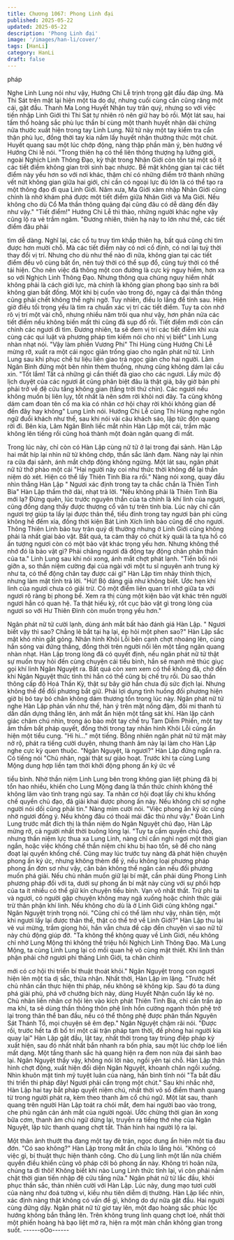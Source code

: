 ```yaml
---
title: Chương 1067: Phong Linh đại
published: 2025-05-22
updated: 2025-05-22
description: 'Phong Linh đại'
image: '/images/han-li/cover/'
tags: [HanLi]
category: HanLi
draft: false
---
```


pháp

Nghe Linh Lung nói như vậy, Hướng Chi Lễ trịnh trọng gật đầu
đáp ứng.
Mà Thi Sát trên mặt lại hiện một tia do dự, nhưng cuối cùng cắn
cũng răng một cái, gật đầu. Thanh Ma Long Huyết Nhận tuy trân
quý, nhưng so với việc tiến nhập Linh Giới thì Thi Sát tự nhiên rõ
nên giữ hay bỏ rồi.
Một lát sau, hai tấm thổ hoàng sắc phù lục thần bí cùng một thanh
huyết nhận dài chừng nửa thước xuất hiện trong tay Linh Lung.
Nữ tử này một tay kiểm tra cẩn thận phù lục, đồng thời tay kia
nắm lấy huyết nhận thưởng thức một chút. Huyết quang sau một
lúc chớp động, nàng thập phần mãn ý, bèn hướng về Hướng Chi
lễ nói.
"Trong thiên hạ có thể liên thông thượng hạ lưỡng giới, ngoài
Nghịch Linh Thông Đạo, kỳ thật trong Nhân Giới còn tồn tại một
số ít các tiết điểm không gian trời sinh bạc nhược. Bề mặt không
gian tại các tiết điểm này yếu hơn so với nơi khác, thậm chí có
những điểm trở thành những vết nứt không gian giữa hai giới, chỉ
cần có ngoại lực đủ lớn là có thể tạo ra một thông đạo đi qua Linh
Giới. Năm xưa, Ma Giới xâm nhập Nhân Giới cũng chính là nhờ
khám phá được một tiết điểm giữa Nhân Giới và Ma Giới. Nếu
không cho dù Cổ Ma thần thông quảng đại cũng đâu có dễ dàng
đến đây như vậy."
"Tiết điểm!" Hướng Chi Lễ thì thào, những người khác nghe vậy
cũng lộ ra vẻ trầm ngâm.
"Đương nhiên, thiên hạ này to lớn như thế, các tiết điểm đâu phải

tìm dễ dàng. Nghĩ lại, các cổ tu truy tìm khắp thiên hạ, bất quá
cũng chỉ tìm được hơn mười chỗ. Mà các tiết điểm này có nơi cố
định, có nơi lại tuỳ thời thay đổi vị trí. Nhưng cho dù như thế nào
đi nữa, không gian tại các tiết điểm đều vô cùng bất ổn, nên tuỳ
thời có thể sụp đổ, cũng tuỳ thời có thể tái hiện. Cho nên việc đả
thông một con đường là cực kỳ nguy hiểm, hơn xa so với Nghịch
Linh Thông Đạo. Nhưng thông qua chúng nguy hiểm nhất không
phải là cách giới lực, mà chính là không gian phong bạo sinh ra
bởi không gian bất đồng. Một khi bị cuốn vào trong đó, ngay cả
đại thần thông cũng phải chết không thể nghi ngờ. Tuy nhiên, điều
lo lắng để tính sau. Hiện giờ điều tối trọng yếu là tìm ra chuẩn xác
vị trí các tiết điểm. Tuy ta còn nhớ rõ vị trí một vài chỗ, nhưng
nhiều năm trôi qua như vậy, hơn phân nửa các tiết điểm nếu
không biến mất thì cũng đã sụp đổ rồi. Tiết điểm mới còn cần
chính các ngươi đi tìm. Đương nhiên, ta sẽ đem vị trí các tiết điểm
khi xưa cùng các qui luật và phương pháp tìm kiếm nói cho nhị vị
biết"
Linh Lung nhàn nhạt nói.
"Vậy làm phiền Vương Phi"
Thi Hùng cùng Hướng Chi Lễ mừng rỡ, xuất ra một cái ngọc giản
trống giao cho ngân phát nữ tử. Linh Lung sau khi phục chế tư
liệu liền giao trả ngọc giản cho hai người. Lâm Ngân Bình đứng
một bên nhìn thèm thuồng, nhưng cũng không dám lại cầu xin.
"Tốt lắm! Tất cả những gì cần thiết đã giao cho các ngươi. Lấy
mức độ lịch duyệt của các ngươi ắt cũng phân biệt đâu là thật giả,
bây giờ bản phi phải trở về đệ cửu tầng không gian (tầng trời thứ
chin). Các ngươi nếu không muốn bị liên lụy, tốt nhất là nên sớm
rời khỏi nơi đây. Ta cũng không dám cam đoan tên cổ ma kia có
nhân cơ hội chạy rời khỏi không gian để đến đây hay không"
Lung Linh nói.
Hướng Chi Lễ cùng Thi Hùng nghe ngôn ngữ đuổi khách như thế,
sau khi nói vài câu khách sáo, lập tức độn quang rời đi. Bên kia,
Lâm Ngân Bình liếc mắt nhìn Hàn Lập một cái, trầm mặc không
lên tiếng rồi cũng hoá thành một đoàn ngân quang đi mất.

Trong lúc này, chỉ còn có Hàn Lập cùng nữ tử ở lại trong đại sảnh.
Hàn Lập hai mắt híp lại nhìn nữ tử không chớp, thần sắc lãnh
đạm. Nàng này lại nhìn ra cửa đại sảnh, ánh mắt chớp động
không ngừng. Một lát sau, ngân phát nữ tử thở phào một cái
"Hai người này coi như thức thời không để lại thần niệm dò xét.
Hiện có thể lấy Thiên Tinh Bia ra rồi."
Nàng nói xong, quay đầu nhìn thẳng Hàn Lập
" Ngươi xác định trong tay ta chắc chắn là Thiên Tinh Bia"
Hàn Lập thầm thở dài, nhạt trả lời.
"Nếu không phải là Thiên Tinh Bia mới lạ? Đừng quên, lúc trước
nguyên thần của ta chính là khí linh của ngươi, cũng đồng dạng
thấy được thượng cổ văn tự trên tinh bia. Lúc này chỉ cần ngươi
trợ giúp ta lấy lại được thân thể, tiểu đỉnh trong tay ngươi bản phi
cũng không hề đếm xỉa, đồng thời kiện Bát Linh Xích linh bảo
cũng để cho ngươi. Thông Thiên Linh bảo tuy trân quý dị thường
nhưng ở Linh Giới cũng không phải là nhất giai bảo vật. Bất quá,
ta cảm thấy có chút kỳ quái là ta tựa hồ có ấn tượng ngươi còn có
một bảo vật khác trọng yếu hơn. Nhưng không thể nhớ đó là bảo
vật gì? Phải chăng ngươi đã động tay động chân phân thần của
ta."
Linh Lung sau khi nói xong, ánh mắt chợt phát lạnh.
"Tiền bối nói giỡn a, so thần niệm cường đại của ngài với một tu sĩ
nguyên anh trung kỳ như ta, có thể động chân tay được cái gì"
Hàn Lập tim nhảy thình thịch, nhưng làm mặt tỉnh trả lời.
"Hừ! Bộ dáng giả như không biết. Ước hẹn khí linh của ngươi
chưa có giải trừ. Có một điểm liên quan trí nhớ giữa ta với ngươi
rõ ràng bị phong bế. Xem ra thị cùng một kiện bảo vật khác trên
người ngươi hẳn có quan hệ. Ta thật hiếu kỳ, rốt cục bảo vật gì
trong lòng của ngươi so với Hư Thiên Đỉnh còn muốn trọng yếu
hơn."

Ngân phát nữ tử cười lạnh, dùng ánh mắt bất hảo đánh giá Hàn
Lập.
" Ngươi biết vậy thì sao? Chẳng lẽ bắt tại hạ lại, ép hỏi một phen
sao?"
Hàn Lập sắc mặt khó nhìn gắt gỏng.
Nhân hình Khôi Lỗi bên cạnh chợt nhoáng lên, cùng hắn sóng vai
đứng thẳng, đồng thời trên người nổi lên một tầng ngân quang
nhàn nhạt. Hàn Lập trong lòng đã có quyết định, nếu ngân phát
nữ tử thật sự muốn truy hỏi đến cùng chuyện cái tiểu bình, hắn sẽ
mạnh mẽ thúc giục gọi khí linh Ngân Nguyệt ra. Bất quá còn xem
xem có thể không đã, chờ đến khi Ngân Nguyệt thức tỉnh thì hắn
có thể cũng bị chế trụ rồi. Dù sao thần thông cấp độ Hoá Thần Kỳ,
thật sự bây giờ hắn chưa đủ sức địch lại. Nhưng không thể để đối
phương bắt giữ. Phải lợi dụng tình huống đối phương hiện giờ bị
bó tay bó chân không dám thương tổn trong lúc này.
Ngân phát nữ tử nghe Hàn Lập phản vấn như thế, hàn ý trên mặt
nồng đậm, đôi mi thanh tú dần dần dựng thẳng lên, ánh mắt ẩn
hiện một tầng sát khí.
Hàn lập cảnh giác chăm chú nhìn, trong áo bào một tay chế trụ
Tam Diễm Phiến, một tay âm thầm bắt pháp quyết, đồng thời
trong tay nhân hình Khôi Lỗi cũng ẩn hiện một tiểu cung.
"Hi hi…" một tiếng.
Bỗng nhiên ngân phát nữ tử mặt mày nở rộ, phát ra tiếng cười
duyên, nhưng thanh âm này lại làm cho Hàn Lập nghe cực kỳ
quen thuộc.
"Ngân Nguyệt, là ngươi?"
Hàn Lập đứng ngẩn ra.
Có tiếng nói "Chủ nhân, ngài thật sự giảo hoạt. Trước khi ta cùng
Lung Mộng dung hợp liền tạm thời khởi động phong ấn ký ức về

tiểu bình. Nhờ thần niệm Linh Lung bên trong không gian liệt
phùng đã bị tổn hao nhiều, khiến cho Lung Mộng đang là thần
thức chính không thể không lâm vào tình trạng ngủ say. Ta nhân
cơ hội đoạt lấy chi khu khống chế quyền chủ đạo, đã giải khai
được phong ấn này. Nếu không chỉ sợ nghe người nói dối cũng
phải tin."
Nàng mỉm cười nói.
"Việc phong ấn ký ức cũng nhờ ngươi đồng ý. Nếu không đâu có
thoải mái đắc thủ như vậy."
Đoán Linh Lung trước mắt đích thị là thần niệm do Ngân Nguyệt
chủ đạo, Hàn Lập mừng rỡ, cả người nhất thời buông lỏng lại.
"Tuy ta cầm quyền chủ đạo, nhưng thần niệm lực thua xa Lung
Linh, nàng chỉ cần nghỉ ngơi một thời gian ngắn, hoặc việc khống
chế thần niệm chi khu bị hao tổn, sẽ để cho nàng đoạt lại quyền
khống chế. Cũng may lúc trước tuy nàng đã phát hiện chuyện
phong ấn ký ức, nhưng không thèm để ý, nếu không loại phương
pháp phong ấn đơn sơ như vậy, căn bản không thể ngăn cản nếu
đối phương muốn phá giải. Nếu chủ nhân muốn giữ lại bí mật,
cần phải dùng Phong Linh phương pháp đối với ta, dưới sự phong
ấn bí mật này cùng với sự phối hợp của ta ít nhiều có thể giữ kín
chuyện tiểu bình. Vạn vô nhất thất. Trừ phi ta và ngươi, có người
gặp chuyện không may ngã xuống hoặc chính thức giải trừ thân
phận khí linh. Nếu không cho dù là ở Linh Giới cũng không ngại."
Ngân Nguyệt trịnh trọng nói.
"Cũng chỉ có thể làm như vậy, nhân tiện, một khi ngươi lấy lại
được thân thể, thật có thể trở về Linh Giới?"
Hàn Lập thu lại vẻ vui mừng, trầm giọng hỏi, hắn vẫn chưa đề cập
đến chuyện vì sao nữ tử này chủ động giúp đỡ.
"Ta không thể không quay về Linh Giới, nếu không chỉ nhờ Lung
Mộng thì không thể triệu hồi Nghịch Linh Thông Đạo. Mà Lung
Mộng, ta cùng Linh Lung lại có mối quan hệ vô cùng mật thiết. Khí
linh thân phận phải chờ ngươi phi thăng Linh Giới, ta chân chính

mới có cơ hội thi triển bí thuật thoát khỏi."
Ngân Nguyệt trong con ngươi hiện lên một tia dị sắc, thừa nhận.
Nhất thời, Hàn Lập im lặng.
"Trước hết chủ nhân cần thực hiện thi pháp, nếu không sẽ không
kịp. Sau đó ta dùng phá giải phù, phá vỡ chướng bích này, dùng
Huyết Nhận cuốn lấy kẻ nọ. Chủ nhân liền nhân cơ hội lẻn vào
kích phát Thiên Tinh Bia, chỉ cần trấn áp ma khí, ta sẽ dùng thần
thông thôn phệ linh hồn cường ngạnh thôn phệ trở lại trong thân
thể ban đầu, nếu có thể thông phệ được phân thần Nguyên Sát
Thánh Tổ, mọi chuyện sẽ êm đẹp." Ngân Nguyệt chậm rãi nói.
"Được rồi, trước hết ta đi bố trí một cái trận pháp tạm thời, đề
phòng hai người kia quay lại"
Hàn Lập gật đầu, lật tay, nhất thời trong tay trùng điệp pháp kỳ
xuất hiện, sau đó nhất nhất bắn nhanh ra bốn phía, sau một lúc
chớp loé liền mất dạng. Một tầng thanh sắc hà quang hiện ra đem
non nửa đại sảnh bao lại.
Ngân Nguyệt thấy vậy, không nói lời nào, ngồi yên tại chỗ.
Hàn Lập thân hình chợt động, xuất hiện đối diện Ngân Nguyệt,
khoanh chân ngồi xuống. Nhìn khuôn mặt tinh mỹ tuyệt luân của
nàng, hắn bình tĩnh nói
"Ta bắt đầu thi triển thi pháp đây! Ngươi phải cẩn trọng một chút."
Sau khi nhắc nhở, Hàn Lập hai tay bắt pháp quyết niệm chú, nhất
thời vô số điểm thanh quang từ trong người phát ra, kèm theo
thanh âm cổ chú ngữ.
Một lát sau, thanh quang trên người Hàn Lập toát ra chói mắt,
đem hai người bao vào trong, che phủ ngăn cản ánh mắt của
người ngoài. Ước chừng thời gian ăn xong bữa cơm, thanh âm
chú ngữ dừng lại, truyền ra tiếng thở nhẹ của Ngân Nguyệt, lập
tức thanh quang chợt tắt. Thân hình hai người lộ ra lại.

Một thân ảnh thướt tha đang một tay đè trán, ngọc dung ẩn hiện
một tia đau đớn.
"Có sao không?" Hàn Lập trong mắt ẩn chứa lo lắng hỏi.
"Không có việc gì, bí thuật thực hiện thành công. Cho dù Lung
linh một lần nữa chiếm quyền điều khiển cũng vô pháp cởi bỏ
phong ấn này. Không trì hoãn nữa, chúng ta đi thôi! Không biết khi
nào Lung Linh thức tỉnh lại, vì còn phải nắm chặt thời gian tiến
nhập đệ cửu tầng nữa."
Ngân phát nữ tử lắc đầu, khôi phục thần sắc, thản nhiên cười với
Hàn Lập.
Lúc này, dung mạo tươi cười của nàng như đoá tường vi, kiều
nhu tiên diễm dị thường. Hàn Lập liếc nhìn, xác định nàng thật
không có vấn đề gì, không do dự nữa gật đầu.
Hai người cùng đứng dậy. Ngân phát nữ tử giơ tay lên, một đạo
hoàng sắc phúc lộc hướng không bắn thẳng lên. Trên không trung
linh quang chợt loé, nhất thời một phiến hoàng hà bạo liệt mở ra,
hiện ra một màn chắn không gian trong suốt.
------oOo------
